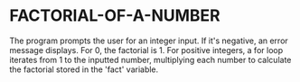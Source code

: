 # FACTORIAL-OF-A-NUMBER
The program prompts the user for an integer input. If it's negative, an error message displays. For 0, the factorial is 1. For positive integers, a for loop iterates from 1 to the inputted number, multiplying each number to calculate the factorial stored in the 'fact' variable.
